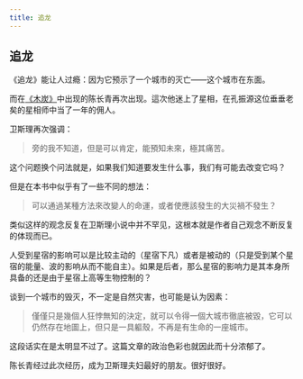 ```yaml
---
title: 追龙
---
```


## 追龙

《追龙》能让人过瘾：因为它预示了一个城市的灭亡——这个城市在东面。

而在[《木炭》](../039)中出现的陈长青再次出现。這次他迷上了星相，在孔振源这位垂垂老矣的星相师中当了一年的佣人。

卫斯理再次强调：

>旁的我不知道，但是可以肯定，能預知未來，極其痛苦。

这个问题换个问法就是，如果我们知道要发生什么事，我们有可能去改变它吗？

但是在本书中似乎有了一些不同的想法：

>可以通過某種方法來改變人的命運，或者使應該發生的大災禍不發生？

类似这样的观念反复在卫斯理小说中并不罕见，这根本就是作者自己观念不断反复的体现而已。

人受到星宿的影响可以是比较主动的（星宿下凡）或者是被动的（只是受到某个星宿的能量、波的影响从而不能自主）。如果是后者，那么星宿的影响力是其本身所具备的还是由于星宿上高等生物控制的？

谈到一个城市的毁灭，不一定是自然灾害，也可能是认为因素：

>僅僅只是幾個人狂悖無知的決定，就可以令得一個大城市徹底被毀，它可以仍然存在地圖上，但只是一具軀殼，不再是有生命的一座城市。

这段话实在是太明显不过了。这篇文章的政治色彩也就因此而十分浓郁了。

陈长青经过此次经历，成为卫斯理夫妇最好的朋友。很好很好。
